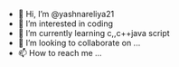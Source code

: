 - 👋 Hi, I’m @yashnareliya21
- 👀 I’m interested in coding
- 🌱 I’m currently learning c,,c++java script
- 💞️ I’m looking to collaborate on ...
- 📫 How to reach me ...
